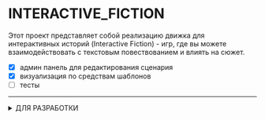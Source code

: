 # INTERACTIVE_FICTION

Этот проект представляет собой реализацию движка для интерактивных историй (Interactive Fiction) - игр, где вы можете взаимодействовать с текстовым повествованием и влиять на сюжет.


- [x] админ панель для редактирования сценария
- [x] визуализация по средствам шаблонов
- [ ] тесты

___

<details><summary>ДЛЯ РАЗРАБОТКИ</summary>

Находясь в корне проекта - включи пре-коммит

  ```commandline
  pre-commit install
  pre-commit autoupdate
  ```

Проверь работоспособность

  ```commandline
  pre-commit run --all-files
  ```

</details>
